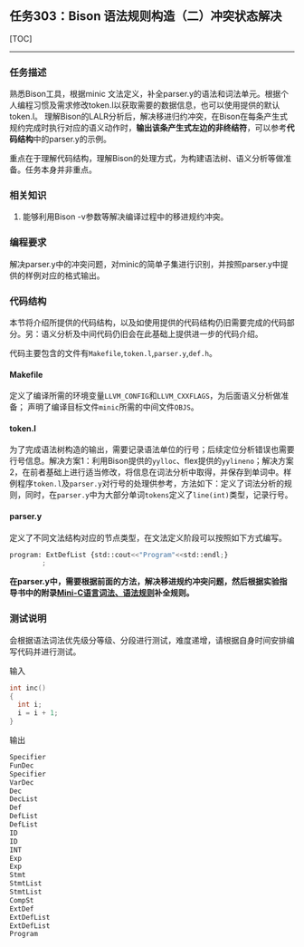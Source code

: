 ## 任务303：Bison 语法规则构造（二）冲突状态解决
[TOC]

---
### 任务描述

熟悉Bison工具，根据minic 文法定义，补全parser.y的语法和词法单元。根据个人编程习惯及需求修改token.l以获取需要的数据信息，也可以使用提供的默认token.l。
理解Bison的LALR分析后，解决移进归约冲突，在Bison在每条产生式规约完成时执行对应的语义动作时，**输出该条产生式左边的非终结符**，可以参考**代码结构**中的parser.y的示例。

重点在于理解代码结构，理解Bison的处理方式，为构建语法树、语义分析等做准备。任务本身并非重点。

### 相关知识

1. 能够利用Bison -v参数等解决编译过程中的移进规约冲突。

### 编程要求

解决parser.y中的冲突问题，对minic的简单子集进行识别，并按照parser.y中提供的样例对应的格式输出。

### 代码结构

本节将介绍所提供的代码结构，以及如使用提供的代码结构仍旧需要完成的代码部分。另：语义分析及中间代码仍旧会在此基础上提供进一步的代码介绍。

代码主要包含的文件有`Makefile`,`token.l`,`parser.y`,`def.h`。

#### Makefile

定义了编译所需的环境变量`LLVM_CONFIG`和`LLVM_CXXFLAGS`，为后面语义分析做准备；
声明了编译目标文件`minic`所需的中间文件`OBJS`。

#### token.l

为了完成语法树构造的输出，需要记录语法单位的行号；后续定位分析错误也需要行号信息。解决方案1：利用Bison提供的`yylloc`、flex提供的`yylineno`；解决方案2，在前者基础上进行适当修改，将信息在词法分析中取得，并保存到单词中。样例程序`token.l`及`parser.y`对行号的处理供参考，方法如下：定义了词法分析的规则，同时，在`parser.y`中为大部分单词`tokens`定义了`line(int)`类型，记录行号。

#### parser.y

定义了不同文法结构对应的节点类型，在文法定义阶段可以按照如下方式编写。

```python
program: ExtDefList {std::cout<<"Program"<<std::endl;}
        ;
```

**在parser.y中，需要根据前面的方法，解决移进规约冲突问题，然后根据实验指导书中的附录[Mini-C语言词法、语法规则](https://data.educoder.net/api/attachments/2204585?disposition=inline)补全规则。**

### 测试说明

会根据语法词法优先级分等级、分段进行测试，难度递增，请根据自身时间安排编写代码并进行测试。

输入

```c
int inc()
{
  int i;
  i = i + 1;
}

```



输出

```python
Specifier
FunDec
Specifier
VarDec
Dec
DecList
Def
DefList
DefList
ID
ID
INT
Exp
Exp
Stmt
StmtList
StmtList
CompSt
ExtDef
ExtDefList
ExtDefList
Program

```

